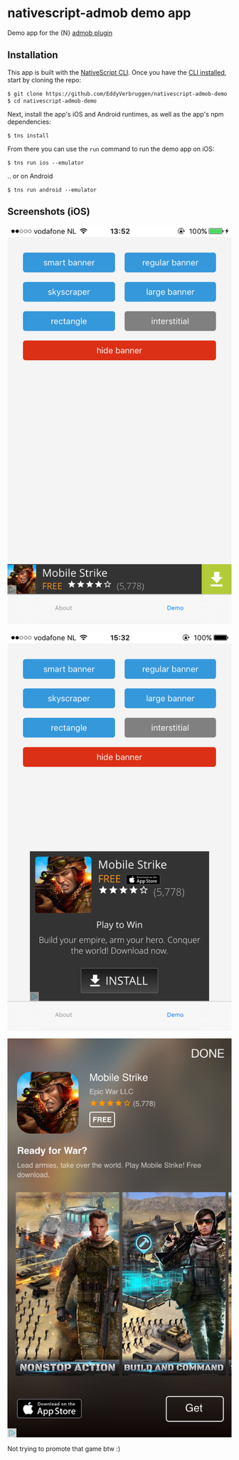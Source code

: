 # nativescript-admob demo app

Demo app for the {N} [admob plugin](https://www.npmjs.com/package/nativescript-admob)

## Installation

This app is built with the [NativeScript CLI](https://github.com/NativeScript/nativescript-cli).
Once you have the [CLI installed](https://github.com/NativeScript/nativescript-cli#installation), start by cloning the repo:

```
$ git clone https://github.com/EddyVerbruggen/nativescript-admob-demo
$ cd nativescript-admob-demo
```

Next, install the app's iOS and Android runtimes, as well as the app's npm dependencies:

```
$ tns install
```

From there you can use the `run` command to run the demo app on iOS:

```
$ tns run ios --emulator
```

.. or on Android

```
$ tns run android --emulator
```

## Screenshots (iOS)

![](screenshots/iOS/01-ios-smart.PNG)


![](screenshots/iOS/02-ios-rectangle.PNG)


![](screenshots/iOS/03-ios-interstitial.PNG)

Not trying to promote that game btw :)
